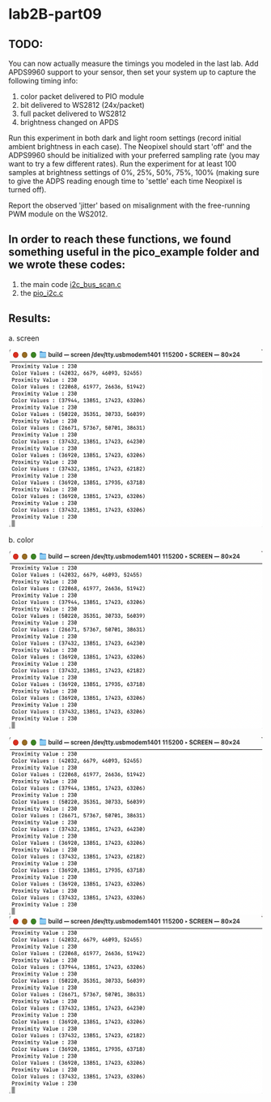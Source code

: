 # lab2B-part09
## TODO:

You can now actually measure the timings you modeled in the last lab. Add APDS9960 support to your sensor, then set your system up to capture the following timing info:

1. color packet delivered to PIO module
2. bit delivered to WS2812 (24x/packet)
3. full packet delivered to WS2812
4. brightness changed on APDS

Run this experiment in both dark and light room settings (record initial ambient brightness in each case). The Neopixel should start 'off' and the ADPS9960 should be initialized with your preferred sampling rate (you may want to try a few different rates). Run the experiment for at least 100 samples at brightness settings of 0%, 25%, 50%, 75%, 100% (making sure to give the ADPS reading enough time to 'settle' each time Neopixel is turned off).

Report the observed 'jitter' based on misalignment with the free-running PWM module on the WS2012.

## In order to reach these functions, we found something useful in the pico_example folder and we wrote these codes:
1. the main code [i2c_bus_scan.c](https://github.com/xcyxcyxcyxcy/lab2B-part08/blob/main/code/i2c_bus_scan.c)
2. the [pio_i2c.c](https://github.com/xcyxcyxcyxcy/lab2B-part08/blob/main/code/pio_i2c.c)

## Results:

a. screen <div align=center><img width="500" height="350" src="https://github.com/xcyxcyxcyxcy/lab2B-part08/blob/main/proximity%20%26%20color.png"/></div>

b. color <div align=center><img width="500" height="350" src="https://github.com/xcyxcyxcyxcy/lab2B-part08/blob/main/proximity%20%26%20color.png"/></div>
<div align=center><img width="500" height="350" src="https://github.com/xcyxcyxcyxcy/lab2B-part08/blob/main/proximity%20%26%20color.png"/></div>
<div align=center><img width="500" height="350" src="https://github.com/xcyxcyxcyxcy/lab2B-part08/blob/main/proximity%20%26%20color.png"/></div>
